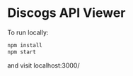 # Discogs API Viewer

To run locally:
```bash
npm install
npm start
```

and visit localhost:3000/

